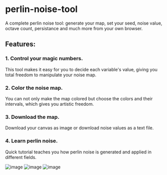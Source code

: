 # perlin-noise-tool
A complete perlin noise tool: generate your map, set your seed, noise value, octave count, persistance and much more from your own browser.

## Features:

### 1. Control your magic numbers.

This tool makes it easy for you to decide each variable's value, giving you total freedom to manipulate your noise map.

### 2. Color the noise map.

You can not only make the map colored but choose the colors and their intervals, which gives you artistic freedom.

### 3. Download the map.

Download your canvas as image or download noise values as a text file.

### 4. Learn perlin noise.

Quick tutorial teaches you how perlin noise is generated and applied in different fields.

![image](https://user-images.githubusercontent.com/105249607/219109138-5533fc4a-feea-4239-a625-5da7e359bee5.png)
![image](https://user-images.githubusercontent.com/105249607/219109287-a5dbcfc3-1ff9-4dc2-a87a-a1dd1f72bcbf.png)
![image](https://user-images.githubusercontent.com/105249607/219110802-f21cc626-2b5a-4ce6-94bf-82360fbfc2ba.png)
